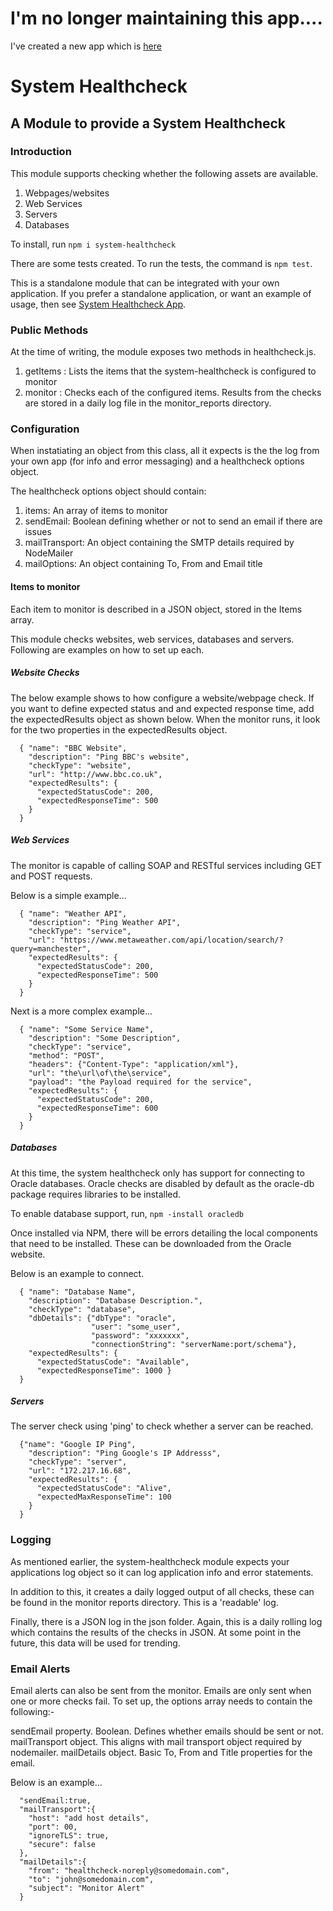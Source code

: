 # I'm no longer maintaining this app....
I've created a new app which is [here](https://github.com/ChrisHAdams/application-healthcheck)


# System Healthcheck

## A Module to provide a System Healthcheck

### Introduction
This module supports checking whether the following assets are available.

1. Webpages/websites
2. Web Services
3. Servers
4. Databases

To install, run
`npm i system-healthcheck`

There are some tests created.  To run the tests, the command is `npm test`.

This is a standalone module that can be integrated with your own application.  If you prefer a standalone
application, or want an example of usage, then see [System Healthcheck App](https://github.com/ChrisHAdams/system-healthcheck-app).

### Public Methods
At the time of writing, the module exposes two methods in healthcheck.js.
1. getItems : Lists the items that the system-healthcheck is configured to monitor
2. monitor  : Checks each of the configured items.  Results from the checks are stored in a daily log file
in the monitor_reports directory.

### Configuration
When instatiating an object from this class, all it expects is the the log from your own app (for info and error messaging) and a healthcheck options object.

The healthcheck options object should contain:
1. items: An array of items to monitor
2. sendEmail: Boolean defining whether or not to send an email if there are issues
3. mailTransport: An object containing the SMTP details required by NodeMailer
4. mailOptions: An object containing To, From and Email title

#### Items to monitor
Each item to monitor is described in a JSON object, stored in the Items array.

This module checks websites, web services, databases and servers.  Following are examples on how to set up each.

##### Website Checks

The below example shows to how configure a website/webpage check.  If you want to define expected status and and expected response time, add the expectedResults object as shown below. When the monitor runs, it look for the two properties in the expectedResults object.

```
  { "name": "BBC Website",
    "description": "Ping BBC's website",
    "checkType": "website",
    "url": "http://www.bbc.co.uk",
    "expectedResults": {
      "expectedStatusCode": 200,
      "expectedResponseTime": 500
    }
  }
```

##### Web Services
The monitor is capable of calling SOAP and RESTful services including GET and POST requests.

Below is a simple example...
```
  { "name": "Weather API",
    "description": "Ping Weather API",
    "checkType": "service",
    "url": "https://www.metaweather.com/api/location/search/?query=manchester",
    "expectedResults": {
      "expectedStatusCode": 200,
      "expectedResponseTime": 500
    }
  }
```

Next is a more complex example...

```
  { "name": "Some Service Name",
    "description": "Some Description",
    "checkType": "service",
    "method": "POST",
    "headers": {"Content-Type": "application/xml"},
    "url": "the\url\of\the\service",
    "payload": "the Payload required for the service",
    "expectedResults": {
      "expectedStatusCode": 200,
      "expectedResponseTime": 600
    }
  }
```

##### Databases
At this time, the system healthcheck only has support for connecting to Oracle databases.  Oracle checks are disabled by default as the oracle-db package requires libraries to be installed.

To enable database support, run,
` npm -install oracledb `

Once installed via NPM, there will be errors detailing the local components that need to be installed.  These
can be downloaded from the Oracle website.

Below is an example to connect.
```
  { "name": "Database Name",
    "description": "Database Description.",
    "checkType": "database",
    "dbDetails": {"dbType": "oracle",
                  "user": "some_user",
                  "password": "xxxxxxx",
                  "connectionString": "serverName:port/schema"},
    "expectedResults": {
      "expectedStatusCode": "Available",
      "expectedResponseTime": 1000 }
  }
```

##### Servers
The server check using 'ping' to check whether a server can be reached.
```
  {"name": "Google IP Ping",
    "description": "Ping Google's IP Addresss",
    "checkType": "server",
    "url": "172.217.16.68",
    "expectedResults": {
      "expectedStatusCode": "Alive",
      "expectedMaxResponseTime": 100
    }
  }
```

### Logging
As mentioned earlier, the system-healthcheck module expects your applications log object so it can log
application info and error statements.

In addition to this, it creates a daily logged output of all checks, these can be found in the monitor
reports directory.  This is a 'readable' log.

Finally, there is a JSON log in the json folder.  Again, this is a daily rolling log which contains
the results of the checks in JSON.  At some point in the future, this data will be used for trending.

### Email Alerts

Email alerts can also be sent from the monitor.  Emails are only sent when one or more checks fail.
To set up, the options array needs to contain the following:-

sendEmail property.  Boolean.  Defines whether emails should be sent or not.
mailTransport object.  This aligns with mail transport object required by nodemailer.
mailDetails object.  Basic To, From and Title properties for the email.

Below is an example...
```
  "sendEmail:true,
  "mailTransport":{
    "host": "add host details",
    "port": 00,
    "ignoreTLS": true,
    "secure": false
  },
  "mailDetails":{
    "from": "healthcheck-noreply@somedomain.com",
    "to": "john@somedomain.com",
    "subject": "Monitor Alert"
  }
```
